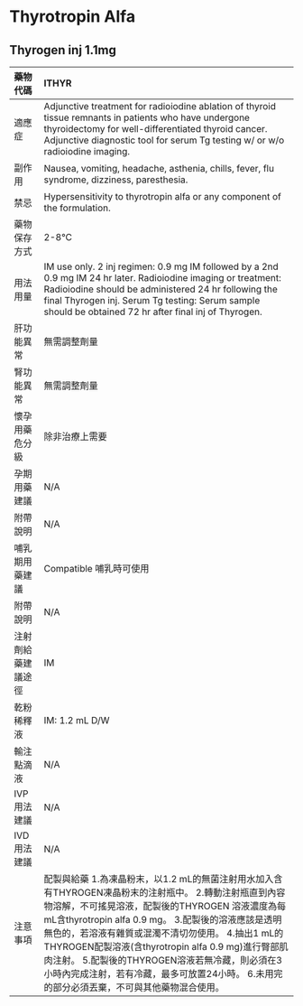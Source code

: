 # Thyrotropin Alfa

## Thyrogen inj 1.1mg

| 藥物代碼 | ITHYR |
| :--- | :--- |
| 適應症 | Adjunctive treatment for radioiodine ablation of thyroid tissue remnants in patients who have undergone thyroidectomy for well-differentiated thyroid cancer. Adjunctive diagnostic tool for serum Tg testing w/ or w/o radioiodine imaging. |
| 副作用 | Nausea, vomiting, headache, asthenia, chills, fever, flu syndrome, dizziness, paresthesia. |
| 禁忌 | Hypersensitivity to thyrotropin alfa or any component of the formulation. |
| 藥物保存方式 | 2-8°C |
| 用法用量 | IM use only. 2 inj regimen: 0.9 mg IM followed by a 2nd 0.9 mg IM 24 hr later. Radioiodine imaging or treatment: Radioiodine should be administered 24 hr following the final Thyrogen inj. Serum Tg testing: Serum sample should be obtained 72 hr after final inj of Thyrogen. |
| 肝功能異常 | 無需調整劑量 |
| 腎功能異常 | 無需調整劑量 |
| 懷孕用藥危分級 | 除非治療上需要 |
| 孕期用藥建議 | N/A |
| 附帶說明 | N/A |
| 哺乳期用藥建議 | Compatible 哺乳時可使用 |
| 附帶說明 | N/A |
| 注射劑給藥建議途徑 | IM |
| 乾粉稀釋液 | IM: 1.2 mL D/W |
| 輸注點滴液 | N/A |
| IVP 用法建議 | N/A |
| IVD 用法建議 | N/A |
| 注意事項 | 配製與給藥 1.為凍晶粉末，以1.2 mL的無菌注射用水加入含有THYROGEN凍晶粉末的注射瓶中。 2.轉動注射瓶直到內容物溶解，不可搖晃溶液，配製後的THYROGEN 溶液濃度為每mL含thyrotropin alfa 0.9 mg。 3.配製後的溶液應該是透明無色的，若溶液有雜質或混濁不清切勿使用。 4.抽出1 mL的THYROGEN配製溶液\(含thyrotropin alfa 0.9 mg\)進行臀部肌肉注射。 5.配製後的THYROGEN溶液若無冷藏，則必須在3小時內完成注射，若有冷藏，最多可放置24小時。 6.未用完的部分必須丟棄，不可與其他藥物混合使用。 |

